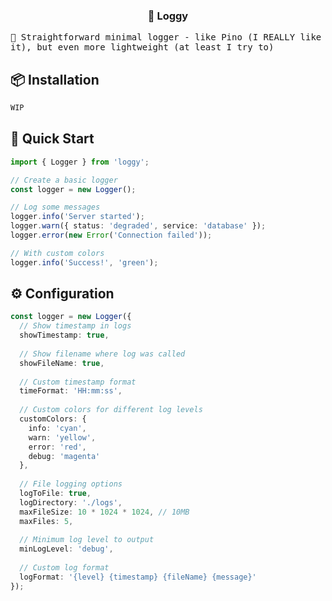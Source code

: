 <h3 align="center">🚀 Loggy </h3>


<samp align="center">📝 Straightforward minimal logger - like Pino (I REALLY like it), but even more lightweight (at least I try to)</samp>

## 📦 Installation

```bash
WIP
```

## 🚀 Quick Start

```typescript
import { Logger } from 'loggy';

// Create a basic logger
const logger = new Logger();

// Log some messages
logger.info('Server started');
logger.warn({ status: 'degraded', service: 'database' });
logger.error(new Error('Connection failed'));

// With custom colors
logger.info('Success!', 'green');
```

## ⚙️ Configuration

```typescript
const logger = new Logger({
  // Show timestamp in logs
  showTimestamp: true,
  
  // Show filename where log was called
  showFileName: true,
  
  // Custom timestamp format
  timeFormat: 'HH:mm:ss',
  
  // Custom colors for different log levels
  customColors: {
    info: 'cyan',
    warn: 'yellow',
    error: 'red',
    debug: 'magenta'
  },
  
  // File logging options
  logToFile: true,
  logDirectory: './logs',
  maxFileSize: 10 * 1024 * 1024, // 10MB
  maxFiles: 5,
  
  // Minimum log level to output
  minLogLevel: 'debug',
  
  // Custom log format
  logFormat: '{level} {timestamp} {fileName} {message}'
});
```
